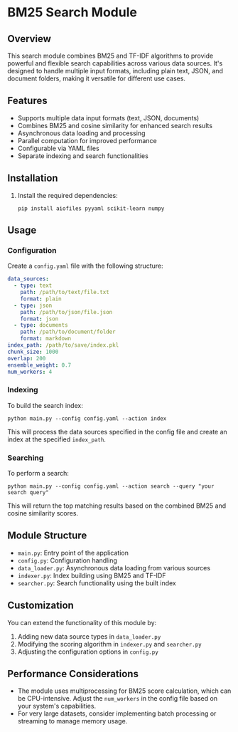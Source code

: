 # BM25 Search Module

## Overview

This search module combines BM25 and TF-IDF algorithms to provide powerful and flexible search capabilities across various data sources. It's designed to handle multiple input formats, including plain text, JSON, and document folders, making it versatile for different use cases.

## Features

- Supports multiple data input formats (text, JSON, documents)
- Combines BM25 and cosine similarity for enhanced search results
- Asynchronous data loading and processing
- Parallel computation for improved performance
- Configurable via YAML files
- Separate indexing and search functionalities

## Installation


1. Install the required dependencies:
   ```
   pip install aiofiles pyyaml scikit-learn numpy
   ```

## Usage

### Configuration

Create a `config.yaml` file with the following structure:

```yaml
data_sources:
  - type: text
    path: /path/to/text/file.txt
    format: plain
  - type: json
    path: /path/to/json/file.json
    format: json
  - type: documents
    path: /path/to/document/folder
    format: markdown
index_path: /path/to/save/index.pkl
chunk_size: 1000
overlap: 200
ensemble_weight: 0.7
num_workers: 4
```

### Indexing

To build the search index:

```
python main.py --config config.yaml --action index
```

This will process the data sources specified in the config file and create an index at the specified `index_path`.

### Searching

To perform a search:

```
python main.py --config config.yaml --action search --query "your search query"
```

This will return the top matching results based on the combined BM25 and cosine similarity scores.

## Module Structure

- `main.py`: Entry point of the application
- `config.py`: Configuration handling
- `data_loader.py`: Asynchronous data loading from various sources
- `indexer.py`: Index building using BM25 and TF-IDF
- `searcher.py`: Search functionality using the built index

## Customization

You can extend the functionality of this module by:

1. Adding new data source types in `data_loader.py`
2. Modifying the scoring algorithm in `indexer.py` and `searcher.py`
3. Adjusting the configuration options in `config.py`

## Performance Considerations

- The module uses multiprocessing for BM25 score calculation, which can be CPU-intensive. Adjust the `num_workers` in the config file based on your system's capabilities.
- For very large datasets, consider implementing batch processing or streaming to manage memory usage.
